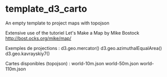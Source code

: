 # template_d3_carto
An empty template to project maps with topojson

Extensive use of the tutoriel Let's Make a Map by Mike Bostock http://bost.ocks.org/mike/map/

Exemples de projections : 
	d3.geo.mercator()
	d3.geo.azimuthalEqualArea() 
	d3.geo.kavrayskiy7()

Cartes disponibles (topojson) :
	world-10m.json 
	world-50m.json 
	world-110m.json 
